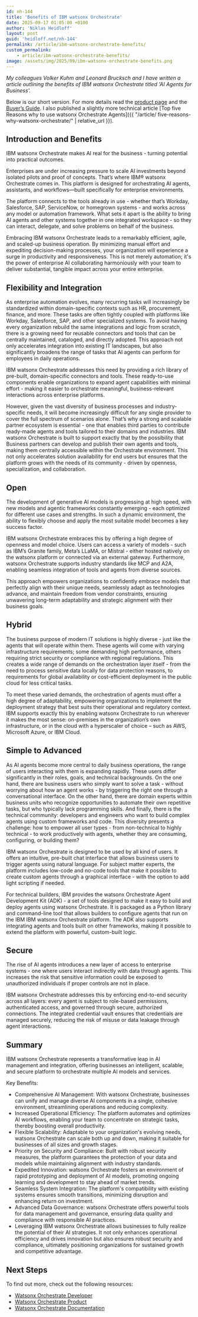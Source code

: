 ```yaml
---
id: nh-144
title: 'Benefits of IBM watsonx Orchestrate'
date: 2025-09-17 01:05:00 +0100
author: 'Niklas Heidloff'
layout: post
guid: 'heidloff.net/nh-144'
permalink: /article/ibm-watsonx-orchestrate-benefits/
custom_permalink:
    - article/ibm-watsonx-orchestrate-benefits/
image: /assets/img/2025/09/ibm-watsonx-orchestrate-benefits.png
---
```


*My colleagues Volker Kuhm and Leonard Brucksch and I have written a article outlining the benefits of IBM watsonx Orchestrate titled 'AI Agents for Business'.*

Below is our short version. For more details read the [product page](https://www.ibm.com/products/watsonx-orchestrate) and the [Buyer’s Guide](https://www.ibm.com/downloads/documents/us-en/10a99803cbafdc57). I also published a slightly more technical article [Top five Reasons why to use watsonx Orchestrate Agents]({{ "/article/ five-reasons-why-watsonx-orchestrate/" | relative_url }}).

## Introduction and Benefits

IBM watsonx Orchestrate makes AI real for the business - turning potential into practical outcomes.

Enterprises are under increasing pressure to scale AI investments beyond isolated pilots and proof of concepts. That’s where IBM® watsonx Orchestrate comes in. This platform is designed for orchestrating AI agents, assistants, and workflows—built specifically for enterprise environments.

The platform connects to the tools already in use - whether that’s Workday, Salesforce, SAP, ServiceNow, or homegrown systems - and works across any model or automation framework. What sets it apart is the ability to bring AI agents and other systems together in one integrated workspace - so they can interact, delegate, and solve problems on behalf of the business.

Embracing IBM watsonx Orchestrate leads to a remarkably efficient, agile, and scaled-up business operation. By minimizing manual effort and expediting decision-making processes, your organization will experience a surge in productivity and responsiveness. This is not merely automation; it's the power of enterprise AI collaborating harmoniously with your team to deliver substantial, tangible impact across your entire enterprise. 

## Flexibility and Integration

As enterprise automation evolves, many recurring tasks will increasingly be standardized within domain-specific contexts such as HR, procurement, finance, and more. These tasks are often tightly coupled with platforms like Workday, Salesforce, SAP, and other specialized systems. To avoid having every organization rebuild the same integrations and logic from scratch, there is a growing need for reusable connectors and tools that can be centrally maintained, cataloged, and directly adopted. This approach not only accelerates integration into existing IT landscapes, but also significantly broadens the range of tasks that AI agents can perform for employees in daily operations.

IBM watsonx Orchestrate addresses this need by providing a rich library of pre-built, domain-specific connectors and tools. These ready-to-use components enable organizations to expand agent capabilities with minimal effort - making it easier to orchestrate meaningful, business-relevant interactions across enterprise platforms.

However, given the vast diversity of business processes and industry-specific needs, it will become increasingly difficult for any single provider to cover the full spectrum of scenarios alone. That’s why a strong and scalable partner ecosystem is essential - one that enables third parties to contribute ready-made agents and tools tailored to their domains and industries. IBM watsonx Orchestrate is built to support exactly that by the possibility that Business partners can develop and publish their own agents and tools, making them centrally accessible within the Orchestrate environment. This not only accelerates solution availability for end users but ensures that the platform grows with the needs of its community - driven by openness, specialization, and collaboration.

## Open

The development of generative AI models is progressing at high speed, with new models and agentic frameworks constantly emerging - each optimized for different use cases and strengths. In such a dynamic environment, the ability to flexibly choose and apply the most suitable model becomes a key success factor.

IBM watsonx Orchestrate embraces this by offering a high degree of openness and model choice. Users can access a variety of models - such as IBM’s Granite family, Meta’s LLaMA, or Mistral - either hosted natively on the watsonx platform or connected via an external gateway. Furthermore, watsonx Orchestrate supports industry standards like MCP and A2A, enabling seamless integration of tools and agents from diverse sources.

This approach empowers organizations to confidently embrace models that perfectly align with their unique needs, seamlessly adapt as technologies advance, and maintain freedom from vendor constraints, ensuring unwavering long-term adaptability and strategic alignment with their business goals.

## Hybrid

The business purpose of modern IT solutions is highly diverse - just like the agents that will operate within them. These agents will come with varying infrastructure requirements; some demanding high performance, others requiring strict security or compliance with regional regulations. This creates a wide range of demands on the orchestration layer itself - from the need to process sensitive data locally for data protection reasons, to requirements for global availability or cost-efficient deployment in the public cloud for less critical tasks.

To meet these varied demands, the orchestration of agents must offer a high degree of adaptability, empowering organizations to implement the deployment strategy that best suits their operational and regulatory context. IBM supports exactly this by enabling watsonx Orchestrate to run wherever it makes the most sense: on-premises in the organization’s own infrastructure, or in the cloud with a hyperscaler of choice – such as AWS, Microsoft Azure, or IBM Cloud.

## Simple to Advanced

As AI agents become more central to daily business operations, the range of users interacting with them is expanding rapidly. These users differ significantly in their roles, goals, and technical backgrounds. On the one hand, there are business users who simply want to solve a task - without worrying about how an agent works - by triggering the right one through a conversational interface. On the other hand, there are domain experts within business units who recognize opportunities to automate their own repetitive tasks, but who typically lack programming skills. And finally, there is the technical community: developers and engineers who want to build complex agents using custom frameworks and code. This diversity presents a challenge: how to empower all user types - from non-technical to highly technical - to work productively with agents, whether they are consuming, configuring, or building them?

IBM watsonx Orchestrate is designed to be used by all kind of users. It offers an intuitive, pre-built chat interface that allows business users to trigger agents using natural language. For subject matter experts, the platform includes low-code and no-code tools that make it possible to create custom agents through a graphical interface - with the option to add light scripting if needed.

For technical builders, IBM provides the watsonx Orchestrate Agent Development Kit (ADK) - a set of tools designed to make it easy to build and deploy agents using watsonx Orchestrate. It is packaged as a Python library and command-line tool that allows builders to configure agents that run on the IBM IBM watsonx Orchestrate platform. The ADK also supports integrating agents and tools built on other frameworks, making it possible to extend the platform with powerful, custom-built logic.

## Secure

The rise of AI agents introduces a new layer of access to enterprise systems - one where users interact indirectly with data through agents. This increases the risk that sensitive information could be exposed to unauthorized individuals if proper controls are not in place.

IBM watsonx Orchestrate addresses this by enforcing end-to-end security across all layers: every agent is subject to role-based permissions, authenticated access, and governed through secure, authorized connections. The integrated credential vault ensures that credentials are managed securely, reducing the risk of misuse or data leakage through agent interactions.

## Summary

IBM watsonx Orchestrate represents a transformative leap in AI management and integration, offering businesses an intelligent, scalable, and secure platform to orchestrate multiple AI models and services.

Key Benefits:

* Comprehensive AI Management: With watsonx Orchestrate, businesses can unify and manage diverse AI components in a single, cohesive environment, streamlining operations and reducing complexity.
* Increased Operational Efficiency: The platform automates and optimizes AI workflows, enabling your team to concentrate on strategic tasks, thereby boosting overall productivity.
* Flexible Scalability: Adaptable to your organization's evolving needs, watsonx Orchestrate can scale both up and down, making it suitable for businesses of all sizes and growth stages.
* Priority on Security and Compliance: Built with robust security measures, the platform guarantees the protection of your data and models while maintaining alignment with industry standards.
* Expedited Innovation: watsonx Orchestrate fosters an environment of rapid prototyping and deployment of AI models, promoting ongoing learning and development to stay ahead of market trends.
* Seamless System Integration: The platform's compatibility with existing systems ensures smooth transitions, minimizing disruption and enhancing return on investment.
* Advanced Data Governance: watsonx Orchestrate offers powerful tools for data management and governance, ensuring data quality and compliance with responsible AI practices.
* Leveraging IBM watsonx Orchestrate allows businesses to fully realize the potential of their AI strategies. It not only enhances operational efficiency and drives innovation but also ensures robust security and compliance, ultimately positioning organizations for sustained growth and competitive advantage.

## Next Steps

To find out more, check out the following resources:

* [Watsonx Orchestrate Developer](https://developer.watson-orchestrate.ibm.com)
* [Watsonx Orchestrate Product](https://www.ibm.com/products/watsonx-orchestrate)
* [Watsonx Orchestrate Documentation](https://www.ibm.com/docs/en/watsonx/watson-orchestrate)